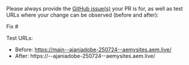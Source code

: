 Please always provide the [GitHub issue(s)](../issues) your PR is for, as well as test URLs where your change can be observed (before and after):

Fix #<gh-issue-id>

Test URLs:
- Before: https://main--ajaniadobe-250724--aemysites.aem.live/
- After: https://<branch>--ajaniadobe-250724--aemysites.aem.live/
